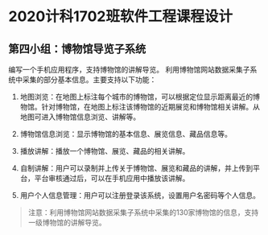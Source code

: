 # 2020计科1702班软件工程课程设计

## 第四小组：博物馆导览子系统
编写一个手机应用程序，支持博物馆的讲解导览。
利用博物馆网站数据采集子系统中采集的部分基本信息。主要支持以下功能：

1. 地图浏览：在地图上标注每个城市的博物馆，可以根据定位显示距离最近的博物馆。针对博物馆，在地图上标注该博物馆的近期展览和博物馆相关讲解。从地图可进入博物馆信息浏览、讲解等。

2. 博物馆信息浏览：显示博物馆的基本信息、展览信息、藏品信息等。
3. 播放讲解：播放一个博物馆、展览、藏品的相关讲解。
4. 自制讲解：用户可以录制并上传关于博物馆、展览和藏品的讲解，并上传到平台，平台审核通过后，可以在手机应用中播放该讲解。
5. 用户个人信息管理：用户可以注册登录该系统，设置用户名密码等个人信息。

>注意：利用博物馆网站数据采集子系统中采集的130家博物馆的信息，支持一级博物馆的讲解导览。




